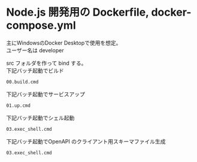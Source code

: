 # Node.js 開発用の Dockerfile, docker-compose.yml

主にWindowsのDocker Desktopで使用を想定。  
ユーザー名は developer  

src フォルダを作って bind する。  
下記バッチ起動でビルド
```cmd
00.build.cmd
```

下記バッチ起動でサービスアップ
```cmd
01.up.cmd
```

下記バッチ起動でシェル起動
```cmd
03.exec_shell.cmd
```

下記バッチ起動でOpenAPI のクライアント用スキーマファイル生成
```cmd
03.exec_shell.cmd
```
